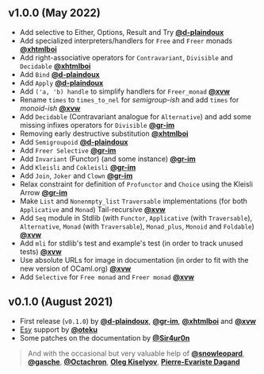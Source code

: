 ## v1.0.0 (May 2022)

- Add selective to Either, Options, Result and Try [**@d-plaindoux**](https://github.com/d-plaindoux)
- Add specialized interpreters/handlers for `Free` and `Freer` monads [**@xhtmlboi**](https://github.com/xhtmlboi)
- Add right-associative operators for `Contravariant`, `Divisible` and `Decidable`  [**@xhtmlboi**](https://github.com/xhtmlboi)
- Add `Bind` [**@d-plaindoux**](https://github.com/d-plaindoux)
- Add `Apply` [**@d-plaindoux**](https://github.com/d-plaindoux)
- Add `('a, 'b) handle` to simplify handlers for `Freer_monad` [**@xvw**](https://github.com/xvw)
- Rename `times` to `times_to_nel` for _semigroup-ish_ and add `times` for _monoid-ish_ [**@xvw**](https://github.com/xvw)
- Add `Decidable` (Contravariant analogue for `Alternative`) and add some missing infixes operators for `Divisible` [**@gr-im**](https://github.com/gr-im)
- Removing early destructive substitution [**@xhtmlboi**](https://github.com/xhtmlboi)
- Add `Semigroupoid` [**@d-plaindoux**](https://github.com/d-plaindoux)
- Add `Freer Selective` [**@gr-im**](https://github.com/gr-im)
- Add `Invariant` (Functor) (and some instance) [**@gr-im**](https://github.com/gr-im)
- Add `Kleisli` and `Cokleisli` [**@gr-im**](https://github.com/gr-im)
- Add `Join`, `Joker` and `Clown` [**@gr-im**](https://github.com/gr-im)
- Relax constraint for definition of `Profunctor` and `Choice` using the Kleisli Arrow [**@gr-im**](https://github.com/gr-im)
- Make `List` and `Nonenmpty_list` `Traversable` implementations (for both `Applicative` and `Monad`) Tail-recursive [**@xvw**](https://github.com/xvw)
- Add `Seq` module in Stdlib (with `Functor`, `Applicative` (with `Traversable`), `Alternative`, `Monad` (with `Traversable`), `Monad_plus`, `Monoid` and `Foldable`) [**@xvw**](https://github.com/xvw)
- Add `mli` for stdlib's test and example's test (in order to track unused tests) [**@xvw**](https://github.com/xvw)
- Use absolute URLs for image in documentation (in order to fit with the new version of OCaml.org) [**@xvw**](https://github.com/xvw)
- Add `Selective` for `Free monad` and `Freer monad` [**@xvw**](https://github.com/xvw)

## v0.1.0 (August 2021)

- First release (`v0.1.0`) by [**@d-plaindoux**](https://github.com/d-plaindoux), [**@gr-im**](https://github.com/gr-im), [**@xhtmlboi**](https://github.com/xhtmlboi) and [**@xvw**](https://github.com/xvw)
- [Esy](https://esy.sh/) support by [**@oteku**](https://github.com/oteku)
- Some patches on the documentation by [**@Sir4ur0n**](https://github.com/Sir4ur0n)

> And with the occasional but very valuable help of [**@snowleopard**](https://github.com/snowleopard), [**@gasche**](https://github.com/gasche), [**@Octachron**](https://github.com/Octachron), [**Oleg Kiselyov**](http://okmij.org/ftp), [**Pierre-Evariste Dagand**](https://pages.lip6.fr/Pierre-Evariste.Dagand/)
